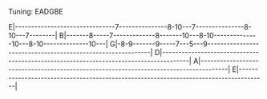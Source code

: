 Tuning: EADGBE



E|-------------------------------7---------------8-10---7---------------8-10---7--------|
B|-------8-----7-------------8-------10---8-10--------------10---8-10--------------10---|
G|-8-9-------9-----7---5---9------------------------------------------------------------|
D|--------------------------------------------------------------------------------------|
A|--------------------------------------------------------------------------------------|
E|--------------------------------------------------------------------------------------|


